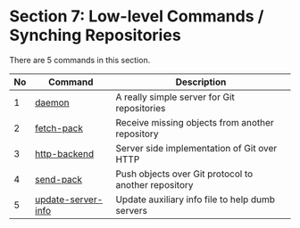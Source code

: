 Section 7: Low-level Commands / Synching Repositories
===

There are 5 commands in this section. 

| No | Command | Description |
| -- | ------- | ----------- |
| 1 | [daemon](./daemon.md) | A really simple server for Git repositories |
| 2 | [fetch-pack](./fetch-pack.md) | Receive missing objects from another repository |
| 3 | [http-backend](./http-backend.md) | Server side implementation of Git over HTTP |
| 4 | [send-pack](./send-pack.md) | Push objects over Git protocol to another repository |
| 5 | [update-server-info](./update-server-info.md) | Update auxiliary info file to help dumb servers |

